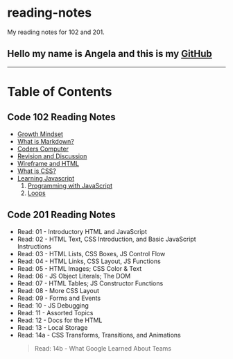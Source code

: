 # reading-notes
My reading notes for 102 and 201.

## Hello my name is Angela and this is my [GitHub](https://github.com/AngelaDzodzomenyo)
------------------------------------------------------

# Table of Contents

## Code 102 Reading Notes
 * [Growth Mindset](https://angeladzodzomenyo.github.io/reading-notes/growth-mindset)
 * [What is Markdown?](https://angeladzodzomenyo.github.io/reading-notes/markdown)
 * [Coders Computer](https://angeladzodzomenyo.github.io/reading-notes/coder-computer)
 * [Revision and Discussion](https://angeladzodzomenyo.github.io/reading-notes/revisions_and_the_cloud)
 * [Wireframe and HTML](https://angeladzodzomenyo.github.io/reading-notes/wireframe-and-html)
 * [What is CSS?](https://angeladzodzomenyo.github.io/reading-notes/design_css)
 * [Learning Javascript](https://angeladzodzomenyo.github.io/reading-notes/learning-javascript)
    1. [Programming with JavaScript](https://angeladzodzomenyo.github.io/reading-notes/JS_Programming)
    2. [Loops](https://angeladzodzomenyo.github.io/reading-notes/Loops)

## Code 201 Reading Notes
* Read: 01 - Introductory HTML and JavaScript
* Read: 02 - HTML Text, CSS Introduction, and Basic JavaScript Instructions
* Read: 03 - HTML Lists, CSS Boxes, JS Control Flow
* Read: 04 - HTML Links, CSS Layout, JS Functions
* Read: 05 - HTML Images; CSS Color & Text
* Read: 06 - JS Object Literals; The DOM
* Read: 07 - HTML Tables; JS Constructor Functions
* Read: 08 - More CSS Layout
* Read: 09 - Forms and Events
* Read: 10 - JS Debugging
* Read: 11 - Assorted Topics
* Read: 12 - Docs for the HTML
* Read: 13 - Local Storage
* Read: 14a - CSS Transforms, Transitions, and Animations
   > Read: 14b - What Google Learned About Teams
